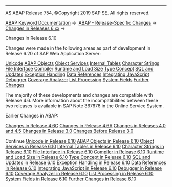   

* * *

AS ABAP Release 754, ©Copyright 2019 SAP SE. All rights reserved.

[ABAP Keyword Documentation](javascript:call_link\('abenabap.htm'\)) →  [ABAP - Release-Specific Changes](javascript:call_link\('abennews.htm'\)) →  [Changes in Releases 6.xx](javascript:call_link\('abennews-6.htm'\)) → 

Changes in Release 6.10

Changes were made in the following areas as part of development in Release 6.20 of SAP Web Application Server:

[Unicode](javascript:call_link\('abennews-610-unicode.htm'\))
[ABAP Objects](javascript:call_link\('abennews-610-objects.htm'\))
[Object Services](javascript:call_link\('abennews-610-object_services.htm'\))
[Internal Tables](javascript:call_link\('abennews-610-tabellen.htm'\))
[Character Strings](javascript:call_link\('abennews-610-strings.htm'\))
[File Interface](javascript:call_link\('abennews-610-dataset.htm'\))
[Compiler](javascript:call_link\('abennews-610-compiler.htm'\))
[Runtime and Load Size](javascript:call_link\('abennews-610-kernel.htm'\))
[Type Concept](javascript:call_link\('abennews-610-typen.htm'\))
[SQL and Updates](javascript:call_link\('abennews-610-sql.htm'\))
[Exception Handling](javascript:call_link\('abennews-610-exceptions.htm'\))
[Data References](javascript:call_link\('abennews-610-referenzen.htm'\))
[Integrating JavaScript](javascript:call_link\('abennews-610-javascript.htm'\))
[Debugger](javascript:call_link\('abennews-610-debugger.htm'\))
[Coverage Analyzer](javascript:call_link\('abennews-610-coverage.htm'\))
[List Processing](javascript:call_link\('abennews-610-listen.htm'\))
[System Fields](javascript:call_link\('abennews-610-system.htm'\))
[Further Changes](javascript:call_link\('abennews-610-others.htm'\))

The majority of these developments and changes are compatible with Release 4.6. More information about the incompatibilities between these two releases is available in SAP Note 367676 in the Online Service System.

Earlier Changes in ABAP:

[Changes in Release 4.6C](javascript:call_link\('abennews-46a.htm'\))
[Changes in Release 4.6A](javascript:call_link\('abennews-46c.htm'\))
[Changes in Releases 4.0 and 4.5](javascript:call_link\('abennews-40.htm'\))
[Changes in Release 3.0](javascript:call_link\('abennews-30.htm'\))
[Changes Before Release 3.0](javascript:call_link\('abennews-21.htm'\))

Continue
[Unicode in Release 6.10](javascript:call_link\('abennews-610-unicode.htm'\))
[ABAP Objects in Release 6.10](javascript:call_link\('abennews-610-objects.htm'\))
[Object Services in Release 6.10](javascript:call_link\('abennews-610-object_services.htm'\))
[Internal Tables in Release 6.10](javascript:call_link\('abennews-610-tabellen.htm'\))
[Character Strings in Release 6.10](javascript:call_link\('abennews-610-strings.htm'\))
[File Interface in Release 6.10](javascript:call_link\('abennews-610-dataset.htm'\))
[Compiler in Release 6.10](javascript:call_link\('abennews-610-compiler.htm'\))
[Runtime and Load Size in Release 6.10](javascript:call_link\('abennews-610-kernel.htm'\))
[Type Concept in Release 6.10](javascript:call_link\('abennews-610-typen.htm'\))
[SQL and Updates in Release 6.10](javascript:call_link\('abennews-610-sql.htm'\))
[Exception Handling in Release 6.10](javascript:call_link\('abennews-610-exceptions.htm'\))
[Data References in Release 6.10](javascript:call_link\('abennews-610-referenzen.htm'\))
[Integrating JavaScript in Release 6.10](javascript:call_link\('abennews-610-javascript.htm'\))
[Debugger in Release 6.10](javascript:call_link\('abennews-610-debugger.htm'\))
[Coverage Analyzer in Release 6.10](javascript:call_link\('abennews-610-coverage.htm'\))
[List Processing in Release 6.10](javascript:call_link\('abennews-610-listen.htm'\))
[System Fields in Release 6.10](javascript:call_link\('abennews-610-system.htm'\))
[Further Changes in Release 6.10](javascript:call_link\('abennews-610-others.htm'\))